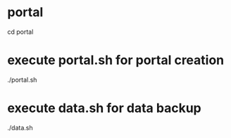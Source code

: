 # portal
cd portal
# execute portal.sh for portal creation
./portal.sh

# execute data.sh for data backup 
./data.sh
